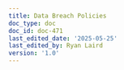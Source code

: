 ```yaml
---
title: Data Breach Policies
doc_type: doc
doc_id: doc-471
last_edited_date: '2025-05-25'
last_edited_by: Ryan Laird
version: '1.0'
---
```


<!-- Unsupported block type: unsupported -->
